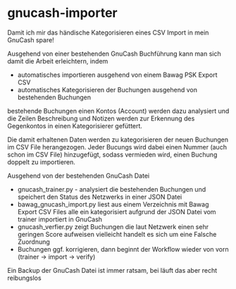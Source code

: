 # gnucash-importer

Damit ich mir das händische Kategorisieren eines CSV Import in mein GnuCash spare!

Ausgehend von einer bestehenden GnuCash Buchführung kann man sich damit die Arbeit erleichtern, indem
- automatisches importieren ausgehend von einem Bawag PSK Export CSV
- automatisches Kategorisieren der Buchungen ausgehend von bestehenden Buchungen

bestehende Buchungen einen Kontos (Account) werden dazu analysiert und die
Zeilen Beschreibung und Notizen werden zur Erkennung des Gegenkontos in einen Kategorisierer gefüttert.

Die damit erhaltenen Daten werden zu kategorisieren der neuen Buchungen im CSV File
herangezogen. Jeder Bucungs wird dabei einen Nummer (auch schon im CSV File) hinzugefügt,
sodass vermieden wird, einen Buchung doppelt zu importieren.

Ausgehend von der bestehenden GnuCash Datei
- gnucash_trainer.py - analysiert die bestehenden Buchungen und speichert den Status des Netzwerks in einer JSON Datei
- bawag_gnucash_import.py
    liest aus einem Verzeichnis mit Bawag Export CSV Files alle ein
    kategorisiert aufgrund der JSON Datei vom trainer
    importiert in GnuCash
- gnucash_verfier.py
    zeigt Buchungen die laut Netzwerk einen sehr geringen Score aufweisen
    vielleicht handelt es sich um eine Falsche Zuordnung
- Buchungen ggf. korrigieren, dann beginnt der Workflow wieder von vorn (trainer -> import -> verify)

Ein Backup der GnuCash Datei ist immer ratsam, bei läuft das aber recht reibungslos
